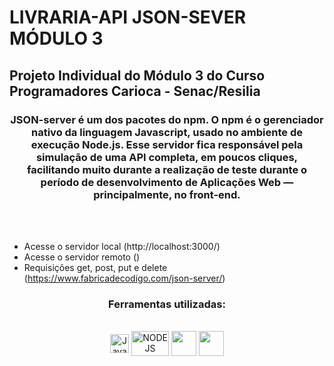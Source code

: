 
# LIVRARIA-API JSON-SEVER MÓDULO 3
<h2>Projeto Individual do Módulo 3 do Curso Programadores Carioca - Senac/Resilia</h2>

<h3 align="center">JSON-server é um dos pacotes do npm. O npm é o gerenciador nativo da linguagem Javascript, usado no ambiente de execução Node.js. Esse servidor fica responsável pela simulação de uma API completa, em poucos cliques, facilitando muito durante a realização de teste durante o período de desenvolvimento de Aplicações Web — principalmente, no front-end.</h3><br><br>


- Acesse o servidor local (http://localhost:3000/)
- Acesse o servidor remoto ()
- Requisições get, post, put e delete (https://www.fabricadecodigo.com/json-server/)


<h3 align="center">Ferramentas utilizadas:</h3>
<div style="display: inline_block" align = "center"><br>

  <img align="center" alt="JavaScript" height="30" width="30" src="https://cdn.jsdelivr.net/gh/devicons/devicon/icons/javascript/javascript-original.svg" />
  <img align="center" alt="NODE JS" height="40" width="60" src="https://upload.wikimedia.org/wikipedia/commons/thumb/d/d9/Node.js_logo.svg/2560px-Node.js_logo.svg.png"/>
  <img align="center" alt="" height="40" width="40" src="https://cdn-icons-png.flaticon.com/512/25/25231.png" />
  <img align="center" alt="" height="40" width="40" src="https://cdn.icon-icons.com/icons2/2107/PNG/512/file_type_vscode_icon_130084.png" />
            
</div>
